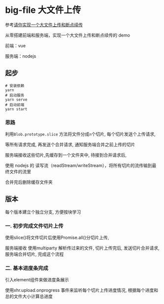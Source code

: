 # big-file 大文件上传

参考[请你实现一个大文件上传和断点续传](https://juejin.im/post/6844904046436843527#heading-6)

从零搭建前端和服务端，实现一个大文件上传和断点续传的 demo

前端：vue 

服务端：nodejs

## 起步
```
# 安装依赖
yarn
# 启动服务
yarn serve
# 启动前端
yarn start
```

### 思路

利用`Blob.prototype.slice` 方法将文件分成`n`个切片, 每个切片发送个上传请求, 

等所有请求完成, 再发送个合并请求, 通知服务端合并之前上传的切片

服务端接收这些切片,先缓存到一个文件夹中, 待接到合并请求后,

使用 nodejs 的 读写流（readStream/writeStream），将所有切片的流传输到最终文件的流里

合并完后删除缓存文件夹

## 版本

每个版本建立个独立分支, 方便按块学习

### 一. 初步完成文件切片上传

使用slice()将文件切片后使用Promise.all()分切片上传, 

服务端接收 使用multiparty 解析传过来的文件, 切片上传完后, 发送切片合并请求, 服务端合并切片, 完成这个流程

### 二. 基本进度条完成

引入element组件来做进度条展示

使用xhr.upload.onprogress 事件来监听每个切片上传进度情况, 根据每个进度和总的文件大小计算总进度